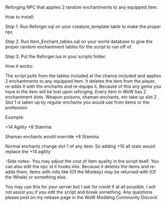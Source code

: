 Reforging NPC that applies 2 random enchantments to any equipped item.

How to install:

Step 1. Run Reforger.sql on your creature_template table to make the proper npc

Step 2. Run Item_Enchant_tables.sql on your world database to give the proper random enchantment tables for the script to run off of.

Step 3. Put the Reforger.lua in your scripts folder.

How it works:

The script pulls from the tables included at the chance included and applies 2 enchantments to any equipped item. It deletes the item from the player, re-adds it with the enchants and re-equips it. Because of this any gems you have in the item will be lost upon reforging. Every item in WoW has 2 enchantment slots. Weapon poisons, shaman enchants, etc take up slot 2. Slot 1 is taken up by regular enchants you would use from items or the profession.

Example:

+14 Agility
+8 Stamina

Shaman enchants would override +8 Stamina

Normal enchants change slot 1 of any item. So adding +10 all stats would replace the +14 agility

-Side notes-
You may adjust the cost of item quality in the script itself. You can also edit the npc id it hooks into.
Because it deletes the items and re-adds them, items with rolls like (Of the Monkey) may be returned with (Of the Whale) or something else.

You may use this for your server but I ask for credit if at all possible.
I will not assist you if you edit the script and break something. Any questions please post on my release page in the WoW Modding Community Discord. 
